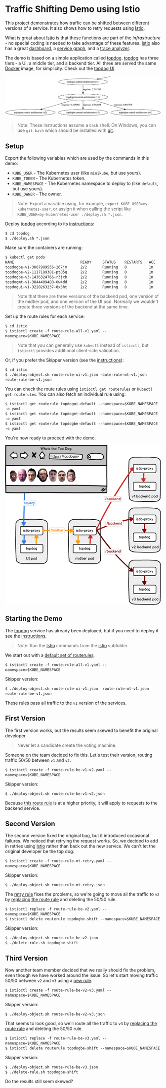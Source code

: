 # Traffic Shifting Demo using Istio

This project demonstrates how traffic can be shifted between different versions of a service. It also shows how to retry requests using [Istio].

What is great about [Istio] is that these functions are part of the _infrastructure_ - no special coding is needed to take advantage of these features. [Istio] also has a great [dashboard](https://grafana.192.168.99.100.xip.io/dashboard/db/istio-dashboard), a [service graph](https://servicegraph.192.168.99.100.xip.io/dotviz?filter_empty=true&time_horizon=10m), and a [trace analyzer](https://zipkin.192.168.99.100.xip.io/zipkin/).

The demo is based on a simple application called [topdog]. [topdog] has three tiers - a UI, a middle tier, and a backend tier. All three are served the same [Docker] image, for simplicity. Check out the [topdog UI].

![topdog tiers](topdog/topdog.png)

> Note: These instructions assume a `bash` shell. On Windows, you can use `git-bash` which should be installed with [git](https://git-scm.com/).

## Setup

Export the following variables which are used by the commands in this demo:

* `KUBE_USER` - The Kubernetes user (like `minikube`, but use yours).
* `KUBE_TOKEN` - The Kubernetes token.
* `KUBE_NAMESPACE` - The Kubernetes namespace to deploy to (like `default`, but use yours).
* `KUBE_OWNER` - The owner.

> Note: Export a variable using, for example, `export KUBE_USER=my-kubernetes-user`, or assign it when calling the script like `KUBE_USER=my-kubernetes-user ./deploy.sh *.json`.

Deploy [topdog] according to its [instructions](topdog/README.md):

    $ cd topdog
    $ ./deploy.sh *.json

Make sure the containers are running:

    $ kubectl get pods
    NAME                              READY     STATUS    RESTARTS   AGE
    topdogbe-v1-3067989556-267jm      2/2       Running   0          1m
    topdogbe-v2-1117189381-pt85q      2/2       Running   0          1m
    topdogbe-v3-1436324766-r3jxb      2/2       Running   0          1m
    topdogmt-v1-3844409480-6w4dd      2/2       Running   0          1m
    topdogui-v1-3220263237-8x5ht      2/2       Running   0          1m

> Note that there are three versions of the backend pod, one version of the midtier pod, and one version of the UI pod. Normally we wouldn't create three versions of the backend at the same time.

Set up the route rules for each service:

    $ cd istio
    $ istioctl create -f route-rule-all-v1.yaml --namespace=$KUBE_NAMESPACE

> Note that you can generally use `kubectl` instead of `istioctl`, but `istioctl` provides additional client-side validation.

Or, if you prefer the Skipper version (see the [instructions](istio/README.md)):

    $ cd istio
    $ ./deploy-object.sh route-rule-ui-v1.json route-rule-mt-v1.json route-rule-be-v1.json

You can check the route rules using `istioctl get routerules` or `kubectl get routerules`. You can also fetch an individual rule using:

    $ istioctl get routerule topdogui-default --namespace=$KUBE_NAMESPACE -o yaml
    $ istioctl get routerule topdogmt-default --namespace=$KUBE_NAMESPACE -o yaml
    $ istioctl get routerule topdogbe-default --namespace=$KUBE_NAMESPACE -o yaml

You're now ready to proceed with the demo.

![service diagram](trafficshifting.png)

## Starting the Demo

The [topdog] service has already been deployed, but if you need to deploy it see the [instructions](topdog/README.md).

> Note: Run the [Istio] commands from the [istio](istio) subfolder.

We start out with a [default set of routerules](istio/route-rule-all-v1.yaml).

    $ istioctl create -f route-rule-all-v1.yaml --namespace=$KUBE_NAMESPACE

Skipper version:

    $ ./deploy-object.sh route-rule-ui-v1.json  route-rule-mt-v1.json  route-rule-be-v1.json

These rules pass all traffic to the `v1` version of the services.

## First Version

The first version works, but the results seem skewed to benefit the original developer.

> Never let a candidate create the voting machine.

Someone on the team decided to fix this. Let's test their version, routing traffic 50/50 between `v1` and `v2`.

    $ istioctl create -f route-rule-be-v1-v2.yaml --namespace=$KUBE_NAMESPACE

Skipper version:

    $ ./deploy-object.sh route-rule-be-v1-v2.json

Because [this route rule](istio/route-rule-be-v1-v2.yaml) is at a higher priority, it will apply to requests to the backend service.

## Second Version

The second version fixed the original bug, but it introduced occasional failures. We noticed that retrying the request works. So, we decided to add in retries using [Istio] rather than back out the new service. We can't let the original developer be the top dog.

    $ istioctl create -f route-rule-mt-retry.yaml --namespace=$KUBE_NAMESPACE

Skipper version:

    $ ./deploy-object.sh route-rule-mt-retry.json

The [retry rule](istio/route-rule-mt-retry.yaml) fixes the problems, so we're going to move all the traffic to `v2` by [replacing the route rule](istio/route-rule-be-v2.yaml) and deleting the 50/50 rule.
    
    $ istioctl replace -f route-rule-be-v2.yaml --namespace=$KUBE_NAMESPACE
    $ istioctl delete routerule topdogbe-shift --namespace=$KUBE_NAMESPACE

Skipper version:

    $ ./deploy-object.sh route-rule-be-v2.json
    $ ./delete-rule.sh topdogbe-shift

## Third Version

Now another team member decided that we really should fix the problem, even though we have worked around the issue. So let's start moving traffic 50/50 between `v2` and `v3` using a [new rule](istio/route-rule-be-v2-v3.yaml).

    $ istioctl create -f route-rule-be-v2-v3.yaml --namespace=$KUBE_NAMESPACE

Skipper version:

    $ ./deploy-object.sh route-rule-be-v2-v3.json

That seems to look good, so we'll route all the traffic to `v3` by [replacing the route rule](istio/route-rule-be-v3.yaml) and deleting the 50/50 rule.

    $ istioctl replace -f route-rule-be-v3.yaml --namespace=$KUBE_NAMESPACE
    $ istioctl delete routerule topdogbe-shift --namespace=$KUBE_NAMESPACE

Skipper version:

    $ ./deploy-object.sh route-rule-be-v3.json
    $ ./delete-rule.sh topdogbe-shift

Do the results still seem skewed?

[Istio]: https://istio.io/
[topdog]: https://github.com/ancientlore/topdog
[topdog UI]: https://topdogui-default.192.168.99.100.xip.io/
[Docker]: https://www.docker.com/
